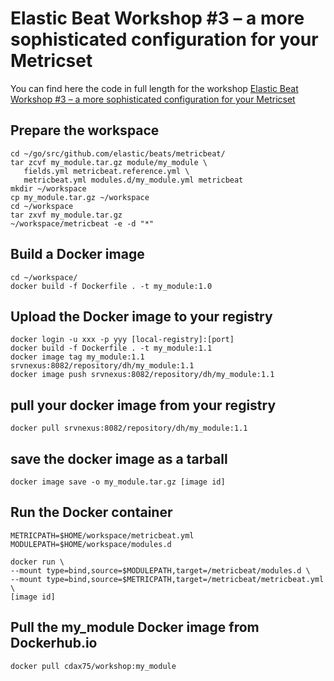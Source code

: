 # Elastic Beat Workshop #3 – a more sophisticated configuration for your Metricset

You can find here the code in full length for the workshop [Elastic Beat Workshop #3 – a more sophisticated configuration for your Metricset](https://cdax.ch/2022/04/09/elasticsearch-beats-workshop-3-a-more-sophisticated-configuration-for-your-metricset/)

## Prepare the workspace

```
cd ~/go/src/github.com/elastic/beats/metricbeat/
tar zcvf my_module.tar.gz module/my_module \
   fields.yml metricbeat.reference.yml \
   metricbeat.yml modules.d/my_module.yml metricbeat
mkdir ~/workspace
cp my_module.tar.gz ~/workspace
cd ~/workspace
tar zxvf my_module.tar.gz
~/workspace/metricbeat -e -d "*"

```

## Build a Docker image

```
cd ~/workspace/
docker build -f Dockerfile . -t my_module:1.0
```

## Upload the Docker image to your registry

```
docker login -u xxx -p yyy [local-registry]:[port]
docker build -f Dockerfile . -t my_module:1.1
docker image tag my_module:1.1 srvnexus:8082/repository/dh/my_module:1.1
docker image push srvnexus:8082/repository/dh/my_module:1.1
```

## pull your docker image from your registry

```
docker pull srvnexus:8082/repository/dh/my_module:1.1
```

## save the docker image as a tarball

```
docker image save -o my_module.tar.gz [image id]
```

## Run the Docker container

```
METRICPATH=$HOME/workspace/metricbeat.yml
MODULEPATH=$HOME/workspace/modules.d

docker run \
--mount type=bind,source=$MODULEPATH,target=/metricbeat/modules.d \
--mount type=bind,source=$METRICPATH,target=/metricbeat/metricbeat.yml \
[image id]
```

## Pull the my_module Docker image from Dockerhub.io

```
docker pull cdax75/workshop:my_module
```